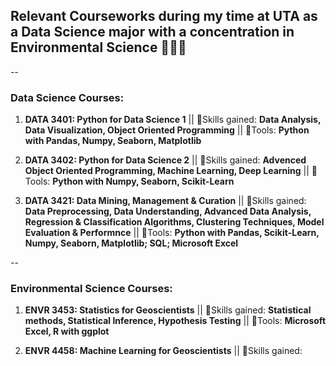 ## **Relevant Courseworks during my time at UTA as a Data Science major with a concentration in Environmental Science 👩🏾‍🎓**

--

### Data Science Courses:

1. **DATA 3401: Python for Data Science 1** || 🦾Skills gained: **Data Analysis, Data Visualization, Object Oriented Programming** || 
🔨Tools: **Python with Pandas, Numpy, Seaborn, Matplotlib**

2. **DATA 3402: Python for Data Science 2** || 🦾Skills gained: **Advenced Object Oriented Programming, Machine Learning, Deep Learning** ||
🔨Tools: **Python with Numpy, Seaborn, Scikit-Learn**

3. **DATA 3421: Data Mining, Management & Curation** || 🦾Skills gained: **Data Preprocessing, Data Understanding, Advanced Data Analysis,
Regression & Classification Algorithms, Clustering Techniques, Model Evaluation & Performnce** || 🔨Tools: **Python with Pandas, 
Scikit-Learn, Numpy, Seaborn, Matplotlib; SQL; Microsoft Excel**

-- 

### Environmental Science Courses:

1. **ENVR 3453: Statistics for Geoscientists** || 🦾Skills gained: **Statistical methods, Statistical Inference, Hypothesis Testing** ||
🔨Tools: **Microsoft Excel, R with ggplot**

2. **ENVR 4458: Machine Learning for Geoscientists** || 🦾Skills gained: 

 


